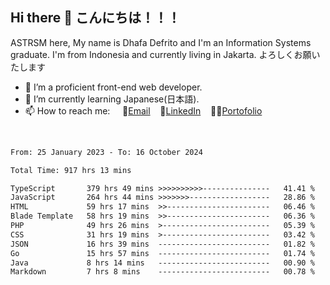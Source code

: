 ## Hi there 👋 こんにちは！！！
ASTRSM here, My name is Dhafa Defrito and I'm an Information Systems graduate. I'm from Indonesia and currently living in Jakarta. よろしくお願いたします

- 🔭 I’m a proficient front-end web developer.
- 🌱 I’m currently learning Japanese(日本語).
- 📫 How to reach me: &nbsp;&nbsp;&nbsp;&nbsp;📧[Email](ddefrito@gmail.com)&nbsp;&nbsp;&nbsp;&nbsp;💼[LinkedIn](https://www.linkedin.com/in/dhafa-defrita-rama-yudistira-9357a9229/)&nbsp;&nbsp;&nbsp;&nbsp;👨‍🎨[Portofolio](https://ddefrito.vercel.app/)
<br>
<!-- <p align="left">
<a href="https://github.com/ASTRSM">
  <img height="180em" src="https://github-readme-stats-eight-theta.vercel.app/api?username=ASTRSM&show_icons=true&theme=dracula&include_all_commits=true&count_private=true"/>
  <img height="180em" src="https://github-readme-stats-eight-theta.vercel.app/api/top-langs/?username=ASTRSM&layout=compact&langs_count=8&theme=dracula"/>
</a>
</p> -->

<!--START_SECTION:waka-->

```txt
From: 25 January 2023 - To: 16 October 2024

Total Time: 917 hrs 13 mins

TypeScript       379 hrs 49 mins >>>>>>>>>>---------------   41.41 %
JavaScript       264 hrs 44 mins >>>>>>>------------------   28.86 %
HTML             59 hrs 17 mins  >>-----------------------   06.46 %
Blade Template   58 hrs 19 mins  >>-----------------------   06.36 %
PHP              49 hrs 26 mins  >------------------------   05.39 %
CSS              31 hrs 19 mins  >------------------------   03.42 %
JSON             16 hrs 39 mins  -------------------------   01.82 %
Go               15 hrs 57 mins  -------------------------   01.74 %
Java             8 hrs 14 mins   -------------------------   00.90 %
Markdown         7 hrs 8 mins    -------------------------   00.78 %
```

<!--END_SECTION:waka-->
